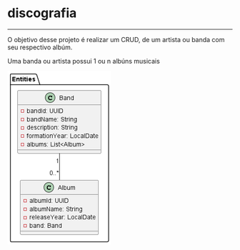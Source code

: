 # discografia

--------------------------

O objetivo desse projeto é realizar um CRUD, de um artista ou banda com seu respectivo albúm.

Uma banda ou artista possui 1 ou n albúns musicais


![img.png](img.png)





